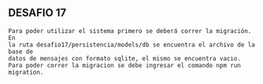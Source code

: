 ## DESAFIO 17
````````````````````````````````````````````````````````````
Para poder utilizar el sistema primero se deberá correr la migración. En
la ruta desafio17/persistencia/models/db se encuentra el archivo de la base de
datos de mensajes con formato sqlite, el mismo se encuentra vacio.
Para poder correr la migracion se debe ingresar el comando npm run migration.
````````````````````````````````````````````````````````````